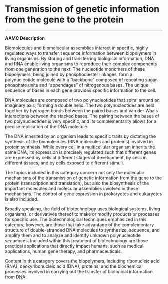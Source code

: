 # Transmission of genetic information from the gene to the protein

------

**AAMC Description**

Biomolecules and biomolecular assemblies interact in specific, highly regulated ways to transfer sequence information between biopolymers in living organisms. By storing and transferring biological information, DNA and RNA enable living organisms to reproduce their complex components from one generation to the next. The nucleotide monomers of these biopolymers, being joined by phosphodiester linkages, form a polynucleotide molecule with a “backbone” composed of repeating sugar-phosphate units and “appendages” of nitrogenous bases. The unique sequence of bases in each gene provides specific information to the cell.

DNA molecules are composed of two polynucleotides that spiral around an imaginary axis, forming a double helix. The two polynucleotides are held together by hydrogen bonds between the paired bases and van der Waals interactions between the stacked bases. The pairing between the bases of two polynucleotides is very specific, and its complementarity allows for a precise replication of the DNA molecule

The DNA inherited by an organism leads to specific traits by dictating the synthesis of the biomolecules (RNA molecules and proteins) involved in protein synthesis. While every cell in a multicellular organism inherits the same DNA, its expression is precisely regulated such that different genes are expressed by cells at different stages of development, by cells in different tissues, and by cells exposed to different stimuli.

The topics included in this category concern not only the molecular mechanisms of the transmission of genetic information from the gene to the protein (transcription and translation), but also the biosynthesis of the important molecules and molecular assemblies involved in these mechanisms. The control of gene expression in prokaryotes and eukaryotes is also included.

Broadly speaking, the field of biotechnology uses biological systems, living organisms, or derivatives thereof to make or modify products or processes for specific use. The biotechnological techniques emphasized in this category, however, are those that take advantage of the complementary structure of double-stranded DNA molecules to synthesize, sequence, and amplify them and to analyze and identify unknown polynucleotide sequences. Included within this treatment of biotechnology are those practical applications that directly impact humans, such as medical applications, human gene therapy, and pharmaceuticals.

Content in this category covers the biopolymers, including ribonucleic acid (RNA), deoxyribonucleic acid (DNA), proteins, and the biochemical processes involved in carrying out the transfer of biological information from DNA.